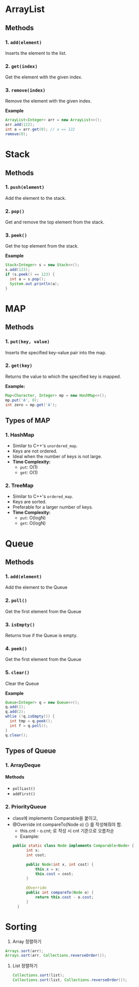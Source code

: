 # ArrayList

## Methods

### 1. `add(element)`
Inserts the element to the list.

### 2. `get(index)`
Get the element with the given index.

### 3. `remove(index)`
Remove the element with the given index.

**Example**

```java
ArrayList<Integer> arr = new ArrayList<>();
arr.add(122);
int a = arr.get(0); // a == 122
remove(0);
```

# Stack

## Methods

### 1. `push(element)`
Add the element to the stack.

### 2. `pop()`
Get and remove the top element from the stack.

### 3. `peek()`
Get the top element from the stack.

**Example**
```java
Stack<Integer> s = new Stack<>();
s.add(123);
if (s.peek() == 123) {
  int a = s.pop();
  System.out.println(a);
}
```

# MAP

## Methods

### 1. `put(key, value)`
Inserts the specified key-value pair into the map.

### 2. `get(key)`
Returns the value to which the specified key is mapped.

**Example:**

```java
Map<Character, Integer> mp = new HashMap<>();
mp.put('A', 0);
int zero = mp.get('A');
```

## Types of MAP

### 1. HashMap
- Similar to C++'s `unordered_map`.
- Keys are not ordered.
- Ideal when the number of keys is not large.
- **Time Complexity:**
  - `put`: O(1)
  - `get`: O(1)

### 2. TreeMap
- Similar to C++'s `ordered_map`.
- Keys are sorted.
- Preferable for a larger number of keys.
- **Time Complexity:**
  - `put`: O(logN)
  - `get`: O(logN)


# Queue

## Methods

### 1. `add(element)`
Add the element to the Queue

### 2. `poll()`
Get the first element from the Queue

### 3. `isEmpty()`
Returns true if the Queue is empty.

### 4. `peek()`
Get the first element from the Queue

### 5. `clear()`
Clear the Queue

**Example**
```java
Queue<Integer> q = new Queue<>();
q.add(1);
q.add(2);
whlie (!q.isEmpty()) {
  int tmp = q.peek();
  int f = q.poll();
}
q.clear();
```

## Types of Queue

### 1. ArrayDeque

#### Methods
- `pollLast()`
- `addFirst()`

### 2. PriorityQueue
- class에 implements Comparable<Npde>을 붙이고,
- @Override int compareTo(Node o) {} 를 작성해줘야 함.
  - this.cnt - o.cnt; 로 작성 시 cnt 기준으로 오름차순 
  - Example: 
  ```java
  public static class Node implements Comparable<Node> {
        int x;
        int cost;
        
        public Node(int x, int cost) {
            this.x = x;
            this.cost = cost;
        }
        
        @Override
        public int compareTo(Node o) {
            return this.cost - o.cost;
        }
    }
  ```


# Sorting

1. Array 정렬하기
  ```java
  Arrays.sort(arr);
  Arrays.sort(arr, Collections.reverseOrder());
  ```

1. List 정렬하기
   ```java
   Collections.sort(list);
   Collections.sort(list, Collections.reverseOrder());
   ```